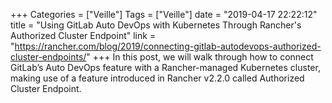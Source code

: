 +++
Categories = ["Veille"]
Tags = ["Veille"]
date = "2019-04-17 22:22:12"
title = "Using GitLab Auto DevOps with Kubernetes Through Rancher's Authorized Cluster Endpoint"
link = "https://rancher.com/blog/2019/connecting-gitlab-autodevops-authorized-cluster-endpoints/"
+++
In this post, we will walk through how to connect GitLab’s Auto DevOps feature with a Rancher-managed Kubernetes cluster, making use of a feature introduced in Rancher v2.2.0 called Authorized Cluster Endpoint.